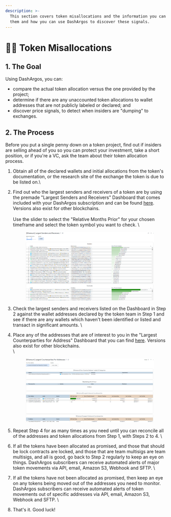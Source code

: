 ```yaml
---
description: >-
  This section covers token misallocations and the information you can get from
  them and how you can use DashArgos to discover these signals.
---
```


# 🤷‍♂️ Token Misallocations

## 1. The Goal&#x20;

Using DashArgos, you can:&#x20;

* compare the actual token allocation versus the one provided by the project;&#x20;
* determine if there are any unaccounted token allocations to wallet addresses that are not publicly labeled or declared; and&#x20;
* discover price signals, to detect when insiders are "dumping" to exchanges.&#x20;



## 2. The Process

Before you put a single penny down on a token project, find out if insiders are selling ahead of you so you can protect your investment, take a short position, or if you're a VC, ask the team about their token allocation process.&#x20;

1. Obtain all of the declared wallets and initial allocations from the token's documentation, or the research site of the exchange the token is due to be listed on.\

2.  Find out who the largest senders and receivers of a token are by using the premade "Largest Senders and Receivers" Dashboard that comes included with your DashArgos subscription and can be found [here](https://dashargos.chainargos.com/dashboards/162?Relative+Months+Prior=%5B0%2C48%5D\&Symbol=). Versions also exist for other blockchains.  \
    \
    Use the slider to select the "Relative Months Prior" for your chosen timeframe and select the token symbol you want to check. \


    <figure><img src="../../.gitbook/assets/image (40).png" alt=""><figcaption></figcaption></figure>
3. Check the largest senders and receivers listed on the Dashboard in Step 2 against the wallet addresses declared by the token team in Step 1 and see if there are any wallets which haven't been identified or listed and transact in significant amounts. \

4.  Place any of the addresses that are of interest to you in the "Largest Counterparties for Address" Dashboard that you can find [here](https://dashargos.chainargos.com/dashboards/57?To+or+From+Address=\&Symbol=). Versions also exist for other blockchains. \
    &#x20; \


    <figure><img src="../../.gitbook/assets/image (42).png" alt=""><figcaption></figcaption></figure>
5. Repeat Step 4 for as many times as you need until you can reconcile all of the addresses and token allocations from Step 1, with Steps 2 to 4. \

6. If all the tokens have been allocated as promised, and those that should be lock contracts are locked, and those that are team multisigs are team multisigs, and all is good, go back to Step 2 regularly to keep an eye on things. DashArgos subscribers can receive automated alerts of major token movements via API, email, Amazon S3, Webhook and SFTP. \

7. If all the tokens have not been allocated as promised, then keep an eye on any tokens being moved out of the addresses you need to monitor. DashArgos subscribers can receive automated alerts of token movements out of specific addresses via API, email, Amazon S3, Webhook and SFTP. \

8. That's it. Good luck!&#x20;
